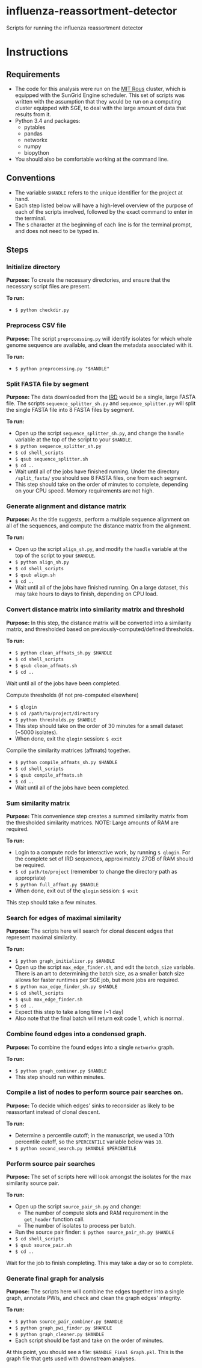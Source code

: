 # influenza-reassortment-detector
Scripts for running the influenza reassortment detector

# Instructions

## Requirements
 
- The code for this analysis were run on the [MIT Rous][1] cluster, which is equipped with the SunGrid Engine scheduler. This set of scripts was written with the assumption that they would be run on a computing cluster equipped with SGE, to deal with the large amount of data that results from it.
- Python 3.4 and packages:
    - pytables
    - pandas
    - networkx
    - numpy
    - biopython
- You should also be comfortable working at the command line.

## Conventions

- The variable `$HANDLE` refers to the unique identifier for the project at hand. 
- Each step listed below will have a high-level overview of the purpose of each of the scripts involved, followed by the exact command to enter in the terminal.
- The `$` character at the beginning of each line is for the terminal prompt, and does not need to be typed in.

## Steps

### Initialize directory

**Purpose:** To create the necessary directories, and ensure that the necessary script files are present.

**To run:** 

- `$ python checkdir.py`

### Preprocess CSV file

**Purpose:** The script `preprocessing.py` will identify isolates for which whole genome sequence are available, and clean the metadata associated with it.

**To run:** 

- `$ python preprocessing.py "$HANDLE"`

### Split FASTA file by segment

**Purpose:** The data downloaded from the [IRD][2] would be a single, large FASTA file. The scripts `sequence_splitter_sh.py` and `sequence_splitter.py` will split the single FASTA file into 8 FASTA files by segment.

**To run:**

- Open up the script `sequence_splitter_sh.py`, and change the `handle` variable at the top of the script to your `$HANDLE`.
- `$ python sequence_splitter_sh.py`
- `$ cd shell_scripts`
- `$ qsub sequence_splitter.sh`
- `$ cd ..`
- Wait until all of the jobs have finished running. Under the directory `/split_fasta/` you should see 8 FASTA files, one from each segment.
- This step should take on the order of minutes to complete, depending on your CPU speed. Memory requirements are not high.

### Generate alignment and distance matrix

**Purpose:** As the title suggests, perform a multiple sequence alignment on all of the sequences, and compute the distance matrix from the alignment.

**To run:**

- Open up the script `align_sh.py`, and modify the `handle` variable at the top of the script to your `$HANDLE`.
- `$ python align_sh.py`
- `$ cd shell_scripts`
- `$ qsub align.sh`
- `$ cd ..`
- Wait until all of the jobs have finished running. On a large dataset, this may take hours to days to finish, depending on CPU load.

### Convert distance matrix into similarity matrix and threshold

**Purpose:** In this step, the distance matrix will be converted into a similarity matrix, and thresholded based on previously-computed/defined thresholds.

**To run:**

- `$ python clean_affmats_sh.py $HANDLE`
- `$ cd shell_scripts`
- `$ qsub clean_affmats.sh`
- `$ cd ..`

Wait until all of the jobs have been completed.

Compute thresholds (if not pre-computed elsewhere)

- `$ qlogin`
- `$ cd /path/to/project/directory`
- `$ python thresholds.py $HANDLE`
- This step should take on the order of 30 minutes for a small dataset (~5000 isolates).
- When done, exit the `qlogin` session: `$ exit`

Compile the similarity matrices (affmats) together.

- `$ python compile_affmats_sh.py $HANDLE`
- `$ cd shell_scripts`
- `$ qsub compile_affmats.sh`
- `$ cd ..`
- Wait until all of the jobs have been completed.

### Sum similarity matrix

**Purpose:** This convenience step creates a summed similarity matrix from the thresholded similarity matrices. NOTE: Large amounts of RAM are required.

**To run:**

- Login to a compute node for interactive work, by running `$ qlogin`. For the complete set of IRD sequences, approximately 27GB of RAM should be required.
- `$ cd path/to/project` (remember to change the directory path as appropriate)
- `$ python full_affmat.py $HANDLE`
- When done, exit out of the `qlogin` session: `$ exit`

This step should take a few minutes. 

### Search for edges of maximal similarity

**Purpose:** The scripts here will search for clonal descent edges that represent maximal similarity.

**To run:**

- `$ python graph_initializer.py $HANDLE`
- Open up the script `max_edge_finder.sh`, and edit the `batch_size` variable. There is an art to determining the batch size, as a smaller batch size allows for faster runtimes per SGE job, but more jobs are required.
- `$ python max_edge_finder_sh.py $HANDLE`
- `$ cd shell_scripts`
- `$ qsub max_edge_finder.sh`
- `$ cd ..`
- Expect this step to take a long time (~1 day)
- Also note that the final batch will return exit code 1, which is normal.

### Combine found edges into a condensed graph.

**Purpose:** To combine the found edges into a single `networkx` graph.

**To run:**

- `$ python graph_combiner.py $HANDLE`
- This step should run within minutes.

### Compile a list of nodes to perform source pair searches on.

**Purpose:** To decide which edges' sinks to reconsider as likely to be reassortant instead of clonal descent. 

**To run:**

- Determine a percentile cutoff; in the manuscript, we used a 10th percentile cutoff, so the `$PERCENTILE` variable below was `10`.
- `$ python second_search.py $HANDLE $PERCENTILE`

### Perform source pair searches

**Purpose:** The set of scripts here will look amongst the isolates for the max similarity source pair.

**To run:**

- Open up the script `source_pair_sh.py` and change:
    - The number of compute slots and RAM requirement in the `get_header` function call.
    - The number of isolates to process per batch.
- Run the source pair finder: `$ python source_pair_sh.py $HANDLE`
- `$ cd shell_scripts`
- `$ qsub source_pair.sh`
- `$ cd ..`

Wait for the job to finish completing. This may take a day or so to complete.

### Generate final graph for analysis

**Purpose:** The scripts here will combine the edges together into a single graph, annotate PWIs, and check and clean the graph edges' integrity.

**To run:**

- `$ python source_pair_combiner.py $HANDLE`
- `$ python graph_pwi_finder.py $HANDLE`
- `$ python graph_cleaner.py $HANDLE`
- Each script should be fast and take on the order of minutes.

At this point, you should see a file: `$HANDLE_Final Graph.pkl`. This is the graph file that gets used with downstream analyses.




[1]: http://rous.mit.edu/
[2]: http://www.fludb.org/
